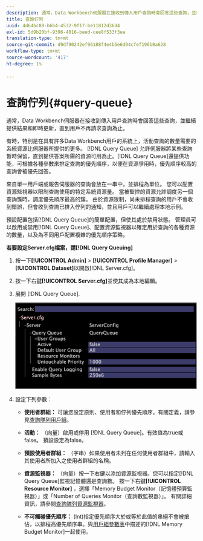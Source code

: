 ```yaml
---
description: 通常，Data Workbench伺服器在接收到傳入用戶查詢時會回答這些查詢，並繼續提供結果和即時更新，直到用戶不再請求查詢為止。
title: 查詢佇列
uuid: 4d64bc89-b664-4532-9f17-be11812d36d4
exl-id: 5d9b20bf-9396-4016-beed-cee8f533f3ea
translation-type: tm+mt
source-git-commit: d9df90242ef96188f4e4b5e6d04cfef196b0a628
workflow-type: tm+mt
source-wordcount: '417'
ht-degree: 1%

---
```


# 查詢佇列{#query-queue}

通常，Data Workbench伺服器在接收到傳入用戶查詢時會回答這些查詢，並繼續提供結果和即時更新，直到用戶不再請求查詢為止。

有時，特別是在具有許多Data Workbench用戶的系統上，活動查詢的數量需要的系統資源比伺服器所提供的更多。 [!DNL Query Queue] 允許伺服器將某些查詢暫時保留，直到提供答案所需的資源可用為止。[!DNL Query Queue]還提供功能，可根據各種參數來排定查詢的優先順序，以便在資源爭用時，優先順序較高的查詢會被優先回答。

來自單一用戶端或報告伺服器的查詢會放在一串中，並排程為單位。 您可以配置資源監視器以限制查詢使用的特定系統資源量。 當被監控的資源允許調度另一個查詢簇時，調度優先順序最高的簇。 由於資源限制，尚未排程查詢的用戶不會收到錯誤，但會收到查詢已排入佇列的通知，並且用戶可以繼續處理本地示例。

預設配置包括[!DNL Query Queue]的簡單配置，但使其處於禁用狀態。 管理員可以啟用或禁用[!DNL Query Queue]、配置資源監視器以確定用於查詢的各種資源的數量，以及為不同用戶配置複雜的優先順序策略。

**若要設定Server.cfg檔案，請[!DNL Query Queuing]**

1. 按一下&#x200B;**[!UICONTROL Admin]** > **[!UICONTROL Profile Manager]** > **[!UICONTROL Dataset]**&#x200B;以開啟[!DNL Server.cfg]。
1. 按一下右鍵&#x200B;**[!UICONTROL Server.cfg]**&#x200B;並使其成為本地編輯。
1. 展開 [!DNL Query Queue].

   ![](assets/queryqueue1.png)

1. 設定下列參數：

   * **使用者群組：** 可讓您設定原則、使用者和佇列優先順序。有關定義，請參見[查詢隊列用戶組](../../../../home/c-get-started/c-admin-intrf/c-query-que/c-query-que-user-grps.md#concept-5555f51402ed49419c067d61738474c1)。

   * **活動：** （向量）啟用或停用 [!DNL Query Queue]。有效值為true或false。 預設設定為false。

   * **預設使用者群組：** （字串）如果使用者未列在任何使用者群組中，請輸入其使用者所加入之使用者群組的名稱。
   * **資源監視器：** （向量）按一下右鍵以添加資源監視器。您可以指定[!DNL Query Queue]監視記憶體還是查詢數。 按一下右鍵&#x200B;**[!UICONTROL Resource Monitor]** ，選擇「Memory Budget Monitor（記憶體預算監視器）」或「Number of Queries Monitor（查詢數監視器）」。 有關詳細資訊，請參閱[查詢隊列資源監視器](../../../../home/c-get-started/c-admin-intrf/c-query-que/c-query-que-res-mon.md#concept-0840967b228c4d5ba3b59b4b2759f325)。

   * **不可觸碰優先順序：** (Int)指定優先順序大於或等於此值的串絕不會被搶佔，以排程高優先順序串。與[用戶組參數表](../../../../home/c-get-started/c-admin-intrf/c-query-que/c-query-que-user-grps.md#concept-5555f51402ed49419c067d61738474c1)中描述的[!DNL Memory Budget Monitor]一起使用。
